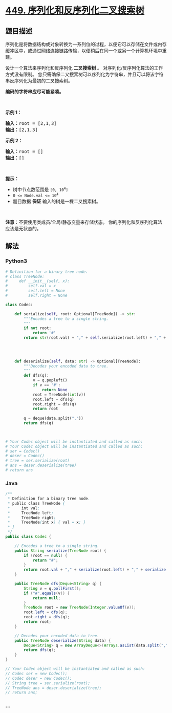 # [449. 序列化和反序列化二叉搜索树](https://leetcode-cn.com/problems/serialize-and-deserialize-bst)



## 题目描述

<!-- 这里写题目描述 -->

<p>序列化是将数据结构或对象转换为一系列位的过程，以便它可以存储在文件或内存缓冲区中，或通过网络连接链路传输，以便稍后在同一个或另一个计算机环境中重建。</p>

<p>设计一个算法来序列化和反序列化<strong> 二叉搜索树</strong> 。 对序列化/反序列化算法的工作方式没有限制。 您只需确保二叉搜索树可以序列化为字符串，并且可以将该字符串反序列化为最初的二叉搜索树。</p>

<p><strong>编码的字符串应尽可能紧凑。</strong></p>

<p> </p>

<p><strong>示例 1：</strong></p>

<pre>
<strong>输入：</strong>root = [2,1,3]
<strong>输出：</strong>[2,1,3]
</pre>

<p><strong>示例 2：</strong></p>

<pre>
<strong>输入：</strong>root = []
<strong>输出：</strong>[]
</pre>

<p> </p>

<p><strong>提示：</strong></p>

<ul>
	<li>树中节点数范围是 <code>[0, 10<sup>4</sup>]</code></li>
	<li><code>0 <= Node.val <= 10<sup>4</sup></code></li>
	<li>题目数据 <strong>保证</strong> 输入的树是一棵二叉搜索树。</li>
</ul>

<p> </p>

<p><strong>注意</strong>：不要使用类成员/全局/静态变量来存储状态。 你的序列化和反序列化算法应该是无状态的。</p>


## 解法

<!-- 这里可写通用的实现逻辑 -->

<!-- tabs:start -->

### **Python3**

<!-- 这里可写当前语言的特殊实现逻辑 -->

```python
# Definition for a binary tree node.
# class TreeNode:
#     def __init__(self, x):
#         self.val = x
#         self.left = None
#         self.right = None

class Codec:

    def serialize(self, root: Optional[TreeNode]) -> str:
        """Encodes a tree to a single string.
        """
        if not root:
            return '#'
        return str(root.val) + "," + self.serialize(root.left) + "," + self.serialize(root.right)
        
            
        

    def deserialize(self, data: str) -> Optional[TreeNode]:
        """Decodes your encoded data to tree.
        """
        def dfs(q):
            v = q.popleft()
            if v == '#':
                return None
            root = TreeNode(int(v))
            root.left = dfs(q)
            root.right = dfs(q)
            return root
            
        q = deque(data.split(","))
        return dfs(q)

        

# Your Codec object will be instantiated and called as such:
# Your Codec object will be instantiated and called as such:
# ser = Codec()
# deser = Codec()
# tree = ser.serialize(root)
# ans = deser.deserialize(tree)
# return ans
```

### **Java**

<!-- 这里可写当前语言的特殊实现逻辑 -->

```java
/**
 * Definition for a binary tree node.
 * public class TreeNode {
 *     int val;
 *     TreeNode left;
 *     TreeNode right;
 *     TreeNode(int x) { val = x; }
 * }
 */
public class Codec {

    // Encodes a tree to a single string.
    public String serialize(TreeNode root) {
        if (root == null) {
            return "#";
        }
        return root.val + "," + serialize(root.left) + "," + serialize(root.right);
    }

    public TreeNode dfs(Deque<String> q) {
        String v = q.pollFirst();
        if ("#".equals(v)) {
            return null;
        }
        TreeNode root = new TreeNode(Integer.valueOf(v));
        root.left = dfs(q);
        root.right = dfs(q);
        return root;
    }

    // Decodes your encoded data to tree.
    public TreeNode deserialize(String data) {
        Deque<String> q = new ArrayDeque<>(Arrays.asList(data.split(",")));
        return dfs(q);
    }
}

// Your Codec object will be instantiated and called as such:
// Codec ser = new Codec();
// Codec deser = new Codec();
// String tree = ser.serialize(root);
// TreeNode ans = deser.deserialize(tree);
// return ans;
```

### **...**

```

```

<!-- tabs:end -->
